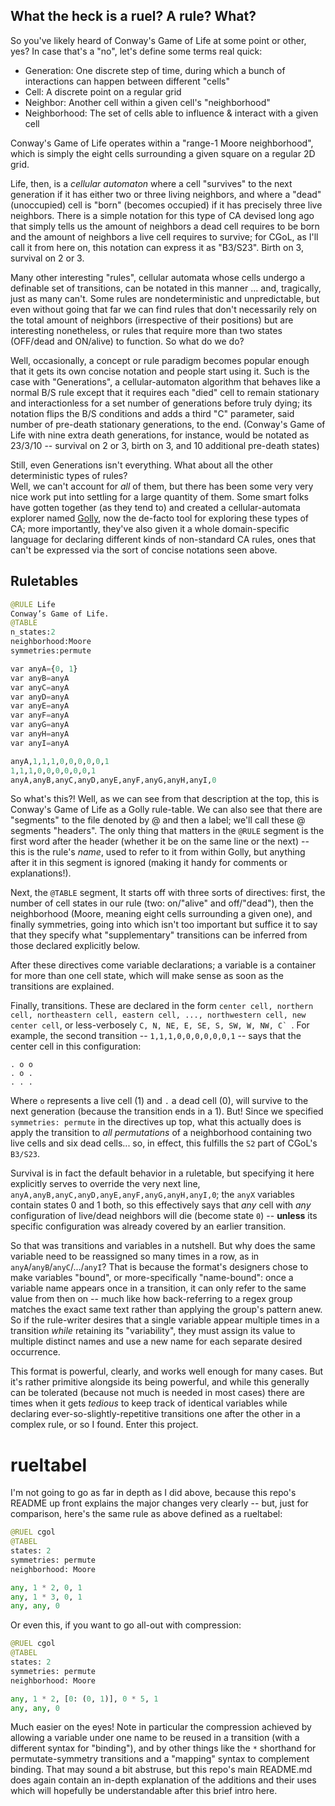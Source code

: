 ## What the heck is a ruel? A rule? What?

So you've likely heard of Conway's Game of Life at some point or other, yes? In case that's a "no", let's define some terms real quick:

- Generation: One discrete step of time, during which a bunch of interactions can happen between different "cells"
- Cell: A discrete point on a regular grid
- Neighbor: Another cell within a given cell's "neighborhood"
- Neighborhood: The set of cells able to influence & interact with a given cell

Conway's Game of Life operates within a "range-1 Moore neighborhood", which is simply the eight cells surrounding a given square on a regular
2D grid.

Life, then, is a *cellular automaton* where a cell "survives" to the next generation if it has either two or three living neighbors,
and where a "dead" (unoccupied) cell is "born" (becomes occupied) if it has precisely three live neighbors. There is a simple notation for this
type of CA devised long ago that simply tells us the amount of neighbors a dead cell requires to be born and the amount of neighbors a live
cell requires to survive; for CGoL, as I'll call it from here on, this notation can express it as "B3/S23". Birth on 3, survival on 2 or 3.

Many other interesting "rules", cellular automata whose cells undergo a definable set of transitions, can be notated in this manner ...
and, tragically, just as many can't. Some rules are nondeterministic and unpredictable, but even without going that far we can find rules that don't
necessarily rely on the total amount of neighbors (irrespective of their positions) but are interesting nonetheless, or rules that require
more than two states (OFF/dead and ON/alive) to function. So what do we do?

Well, occasionally, a concept or rule paradigm becomes popular enough that it gets its own concise notation and people start using it. Such is the
case with "Generations", a cellular-automaton algorithm that behaves like a normal B/S rule except that it requires each "died" cell to remain stationary
and interactionless for a set number of generations before truly dying; its notation flips the B/S conditions and adds a third "C" parameter, said
number of pre-death stationary generations, to the end. (Conway's Game of Life with nine extra death generations, for instance, would be notated as
23/3/10 -- survival on 2 or 3, birth on 3, and 10 additional pre-death states)

Still, even Generations isn't everything. What about all the other deterministic types of rules?  
Well, we can't account for *all* of them, but there has been some very very nice work put into settling for a large quantity of them. Some smart folks
have gotten together (as they tend to) and created a cellular-automata explorer named [Golly](https://golly.sourceforge.net), now
the de-facto tool for exploring these types of CA; more importantly, they've also given it a whole domain-specific language for declaring different
kinds of non-standard CA rules, ones that can't be expressed via the sort of concise notations seen above.

## Ruletables

```py
@RULE Life
Conway’s Game of Life.
@TABLE
n_states:2
neighborhood:Moore
symmetries:permute

var anyA={0, 1}
var anyB=anyA
var anyC=anyA
var anyD=anyA
var anyE=anyA
var anyF=anyA
var anyG=anyA
var anyH=anyA
var anyI=anyA

anyA,1,1,1,0,0,0,0,0,1
1,1,1,0,0,0,0,0,0,1
anyA,anyB,anyC,anyD,anyE,anyF,anyG,anyH,anyI,0
```

So what's this?! Well, as we can see from that description at the top, this is Conway's Game of Life as a Golly rule-table. We can also see that
there are "segments" to the file denoted by @ and then a label; we'll call these @ segments "headers". The only thing that matters in the `@RULE` segment
is the first word after the header (whether it be on the same line or the next) -- this is the rule's *name*, used to refer to it from within Golly, but
anything after it in this segment is ignored (making it handy for comments or explanations!).

Next, the `@TABLE` segment, It starts off with three sorts of directives: first, the number of cell states in our rule (two: on/"alive" and off/"dead"), then
the neighborhood (Moore, meaning eight cells surrounding a given one), and finally symmetries, going into which isn't too important but suffice it to say that
they specify what "supplementary" transitions can be inferred from those declared explicitly below.

After these directives come variable declarations; a variable is a container for more than one cell
state, which will make sense as soon as the transitions are explained.

Finally, transitions. These are declared in the form `center cell, northern cell, northeastern cell, eastern cell, ..., northwestern cell, new center cell`,
or less-verbosely ``C, N, NE, E, SE, S, SW, W, NW, C` ``. For example, the second transition -- `1,1,1,0,0,0,0,0,0,1` -- says that the center cell in this
configuration:

```
. o o
. o .
. . .
```

Where `o` represents a live cell (1) and `.` a dead cell (0), will survive to the next generation (because the transition ends in a 1). But! Since we specified
`symmetries: permute` in the directives up top, what this actually does is apply the transition to *all permutations* of a neighborhood containing two live cells
and six dead cells... so, in effect, this fulfills the `S2` part of CGoL's `B3/S23`.

Survival is in fact the default behavior in a ruletable, but specifying it here explicitly serves to override the very next line,
`anyA,anyB,anyC,anyD,anyE,anyF,anyG,anyH,anyI,0`; the `anyX` variables contain states 0 and 1 both, so this effectively says that *any* cell with *any* configuration
of live/dead neighbors will die (become state `0`) -- **unless** its specific configuration was already covered by an earlier transition.

So that was transitions and variables in a nutshell. But why does the same variable need to be reassigned so many times in a row, as in `anyA`/`anyB`/`anyC`/.../`anyI`?
That is because the format's designers chose to make variables "bound", or more-specifically "name-bound": once a variable name appears once in a transition, it can only
refer to the same value from then on -- much like how back-referring to a regex group matches the exact same text rather than applying the group's pattern anew. So if the
rule-writer desires that a single variable appear multiple times in a transition *while* retaining its "variability", they must assign its value to multiple distinct names
and use a new name for each separate desired occurrence.

This format is powerful, clearly, and works well enough for many cases. But it's rather primitive alongside its being powerful, and while this generally can be tolerated
(because not much is needed in most cases) there are times when it gets *tedious* to keep track of identical variables while declaring ever-so-slightly-repetitive transitions
one after the other in a complex rule, or so I found. Enter this project.

# rueltabel

I'm not going to go as far in depth as I did above, because this repo's README up front explains the major changes very clearly -- but, just for comparison, here's the same
rule as above defined as a rueltabel:

```py
@RUEL cgol
@TABEL
states: 2
symmetries: permute
neighborhood: Moore

any, 1 * 2, 0, 1
any, 1 * 3, 0, 1
any, any, 0
```


Or even this, if you want to go all-out with compression:

```py
@RUEL cgol
@TABEL
states: 2
symmetries: permute
neighborhood: Moore

any, 1 * 2, [0: (0, 1)], 0 * 5, 1
any, any, 0
```

Much easier on the eyes! Note in particular the compression achieved by allowing a variable under one name to be reused in a transition (with a different syntax
for "binding"), and by other things like the `*` shorthand for permutate-symmetry transitions and a "mapping" syntax to complement binding. That may sound a bit
abstruse, but this repo's main README.md does again contain an in-depth explanation of the additions and their uses which will hopefully be understandable after
this brief intro here.
